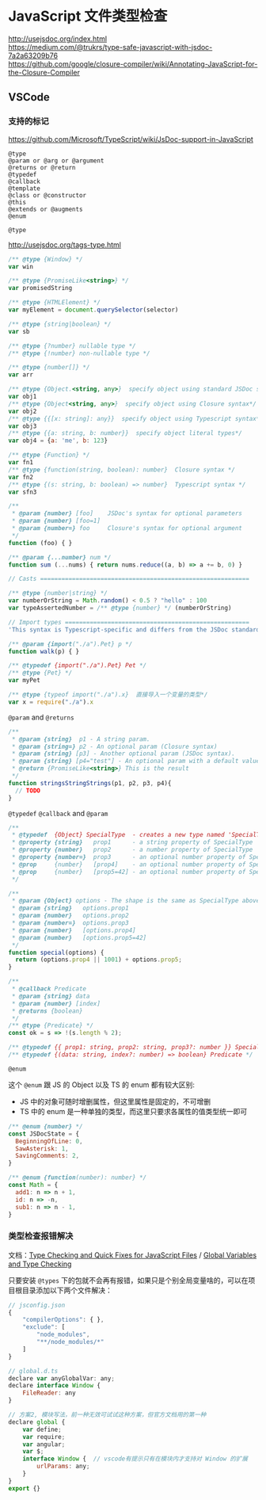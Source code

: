 # JavaScript 文件类型检查

http://usejsdoc.org/index.html  
https://medium.com/@trukrs/type-safe-javascript-with-jsdoc-7a2a63209b76  
https://github.com/google/closure-compiler/wiki/Annotating-JavaScript-for-the-Closure-Compiler


## VSCode

### 支持的标记

https://github.com/Microsoft/TypeScript/wiki/JsDoc-support-in-JavaScript

```
@type
@param or @arg or @argument
@returns or @return
@typedef
@callback
@template
@class or @constructor
@this
@extends or @augments
@enum
```

`@type`

http://usejsdoc.org/tags-type.html

```js
/** @type {Window} */
var win

/** @type {PromiseLike<string>} */
var promisedString

/** @type {HTMLElement} */
var myElement = document.querySelector(selector)

/** @type {string|boolean} */
var sb

/** @type {?number} nullable type */
/** @type {!number} non-nullable type */

/** @type {number[]} */
var arr

/** @type {Object.<string, any>}  specify object using standard JSDoc syntax*/
var obj1
/** @type {Object<string, any>}  specify object using Closure syntax*/
var obj2
/** @type {{[x: string]: any}}  specify object using Typescript syntax*/
var obj3
/** @type {{a: string, b: number}}  specify object literal types*/
var obj4 = {a: 'me', b: 123}

/** @type {Function} */
var fn1
/** @type {function(string, boolean): number}  Closure syntax */
var fn2
/** @type {(s: string, b: boolean) => number}  Typescript syntax */
var sfn3

/**
 * @param {number} [foo]    JSDoc's syntax for optional parameters
 * @param {number} [foo=1]
 * @param {number=} foo     Closure's syntax for optional argument
 */
function (foo) { }

/** @param {...number} num */
function sum (...nums) { return nums.reduce((a, b) => a += b, 0) }

// Casts ===========================================================

/** @type {number|string} */
var numberOrString = Math.random() < 0.5 ? "hello" : 100
var typeAssertedNumber = /** @type {number} */ (numberOrString)

// Import types ====================================================
'This syntax is Typescript-specific and differs from the JSDoc standard'

/** @param {import("./a").Pet} p */
function walk(p) { }

/** @typedef {import("./a").Pet} Pet */
/** @type {Pet} */
var myPet

/** @type {typeof import("./a").x}  直接导入一个变量的类型*/
var x = require("./a").x
```

`@param` and `@returns`

```js
/**
 * @param {string}  p1 - A string param.
 * @param {string=} p2 - An optional param (Closure syntax)
 * @param {string} [p3] - Another optional param (JSDoc syntax).
 * @param {string} [p4="test"] - An optional param with a default value
 * @return {PromiseLike<string>} This is the result
 */
function stringsStringStrings(p1, p2, p3, p4){
  // TODO
}
```

`@typedef` `@callback` and `@param`

```js
/**
 * @typedef  {Object} SpecialType  - creates a new type named 'SpecialType'
 * @property {string}   prop1      - a string property of SpecialType
 * @property {number}   prop2      - a number property of SpecialType
 * @property {number=}  prop3      - an optional number property of SpecialType
 * @prop     {number}   [prop4]    - an optional number property of SpecialType
 * @prop     {number}   [prop5=42] - an optional number property of SpecialType with default
 */

/**
 * @param {Object} options - The shape is the same as SpecialType above
 * @param {string}   options.prop1
 * @param {number}   options.prop2
 * @param {number=}  options.prop3
 * @param {number}   [options.prop4]
 * @param {number}   [options.prop5=42]
 */
function special(options) {
  return (options.prop4 || 1001) + options.prop5;
}

/**
 * @callback Predicate
 * @param {string} data
 * @param {number} [index]
 * @returns {boolean}
 */
/** @type {Predicate} */
const ok = s => !(s.length % 2);

/** @typedef {{ prop1: string, prop2: string, prop3?: number }} SpecialType */
/** @typedef {(data: string, index?: number) => boolean} Predicate */
```

`@enum`

这个 `@enum` 跟 JS 的 Object 以及 TS 的 enum 都有较大区别:
  * JS 中的对象可随时增删属性，但这里属性是固定的，不可增删
  * TS 中的 enum 是一种单独的类型，而这里只要求各属性的值类型统一即可

```js
/** @enum {number} */
const JSDocState = {
  BeginningOfLine: 0,
  SawAsterisk: 1,
  SavingComments: 2,
}

/** @enum {function(number): number} */
const Math = {
  add1: n => n + 1,
  id: n => -n,
  sub1: n => n - 1,
}

```

### 类型检查报错解决

文档：[Type Checking and Quick Fixes for JavaScript Files](https://code.visualstudio.com/docs/languages/javascript#_type-checking-and-quick-fixes-for-javascript-files) / 
[Global Variables and Type Checking](https://code.visualstudio.com/docs/languages/javascript#_global-variables-and-type-checking)

只要安装 `@types` 下的包就不会再有报错，如果只是个别全局变量啥的，可以在项目根目录添加以下两个文件解决：

```js
// jsconfig.json
{
    "compilerOptions": { },
    "exclude": [
        "node_modules",
        "**/node_modules/*"
    ]
}
```

```js
// global.d.ts
declare var anyGlobalVar: any;
declare interface Window {
    FileReader: any
}

// 方案2, 模块写法，前一种无效可试试这种方案，但官方文档用的第一种
declare global {
    var define;
    var require;
    var angular;
    var $;
    interface Window {  // vscode有提示只有在模块内才支持对 Window 的扩展
        urlParams: any;
    }
}
export {}
```



